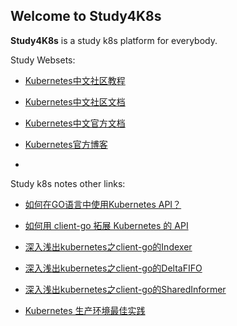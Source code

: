 ## Welcome to Study4K8s ##

**Study4K8s** is a study k8s platform for everybody.

Study Websets:

- [Kubernetes中文社区教程](https://www.kubernetes.org.cn/course) 

- [Kubernetes中文社区文档](http://docs.kubernetes.org.cn/) 

- [Kubernetes中文官方文档](https://kubernetes.io/zh/docs/) 

- [Kubernetes官方博客](https://kubernetes.io/zh/blog/) 

- 

Study k8s notes other links: 

- [如何在GO语言中使用Kubernetes API？](https://blog.51cto.com/12462495/2074577) 

- [如何用 client-go 拓展 Kubernetes 的 API](https://mp.weixin.qq.com/s?__biz=MzU1OTAzNzc5MQ==&mid=2247484052&idx=1&sn=cec9f4a1ee0d21c5b2c51bd147b8af59&chksm=fc1c2ea4cb6ba7b283eef5ac4a45985437c648361831bc3e6dd5f38053be1968b3389386e415&scene=21#wechat_redirect) 

- [深入浅出kubernetes之client-go的Indexer](https://blog.csdn.net/weixin_42663840/article/details/81530606) 

- [深入浅出kubernetes之client-go的DeltaFIFO](https://blog.csdn.net/weixin_42663840/article/details/81626789) 

- [深入浅出kubernetes之client-go的SharedInformer](https://blog.csdn.net/weixin_42663840/article/details/81699303) 

- [Kubernetes 生产环境最佳实践](https://blog.51cto.com/tryingstuff/2331328)   